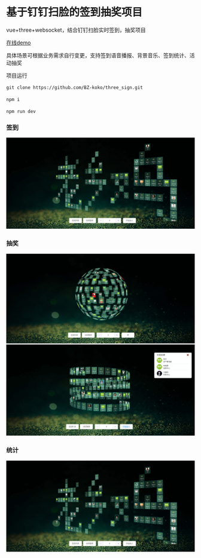 # 基于钉钉扫脸的签到抽奖项目
vue+three+websocket，结合钉钉扫脸实时签到，抽奖项目

[在线demo](http://lxjdev.lxjchina.com.cn/sign/#/)

具体场景可根据业务需求自行变更，支持签到语音播报、背景音乐、签到统计、活动抽奖

项目运行
```
git clone https://github.com/BZ-koko/three_sign.git

npm i

npm run dev
```


### 签到
![连接](./static/1.png)

### 抽奖
![连接](./static/2.png)
![连接](./static/3.png)

### 统计
![连接](./static/1.png)
